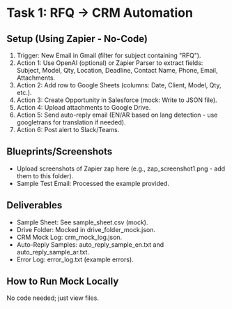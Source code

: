 # Task 1: RFQ → CRM Automation

## Setup (Using Zapier - No-Code)
1. Trigger: New Email in Gmail (filter for subject containing "RFQ").
2. Action 1: Use OpenAI (optional) or Zapier Parser to extract fields: Subject, Model, Qty, Location, Deadline, Contact Name, Phone, Email, Attachments.
3. Action 2: Add row to Google Sheets (columns: Date, Client, Model, Qty, etc.).
4. Action 3: Create Opportunity in Salesforce (mock: Write to JSON file).
5. Action 4: Upload attachments to Google Drive.
6. Action 5: Send auto-reply email (EN/AR based on lang detection - use googletrans for translation if needed).
7. Action 6: Post alert to Slack/Teams.

## Blueprints/Screenshots
- Upload screenshots of Zapier zap here (e.g., zap_screenshot1.png - add them to this folder).
- Sample Test Email: Processed the example provided.

## Deliverables
- Sample Sheet: See sample_sheet.csv (mock).
- Drive Folder: Mocked in drive_folder_mock.json.
- CRM Mock Log: crm_mock_log.json.
- Auto-Reply Samples: auto_reply_sample_en.txt and auto_reply_sample_ar.txt.
- Error Log: error_log.txt (example errors).

## How to Run Mock Locally
No code needed; just view files.
